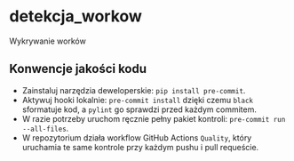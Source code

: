 # detekcja_workow
Wykrywanie worków

## Konwencje jakości kodu
- Zainstaluj narzędzia deweloperskie: `pip install pre-commit`.
- Aktywuj hooki lokalnie: `pre-commit install` dzięki czemu `black` sformatuje kod, a `pylint` go sprawdzi przed każdym commitem.
- W razie potrzeby uruchom ręcznie pełny pakiet kontroli: `pre-commit run --all-files`.
- W repozytorium działa workflow GitHub Actions `Quality`, który uruchamia te same kontrole przy każdym pushu i pull requeście.
